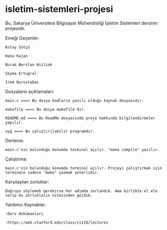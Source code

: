 # isletim-sistemleri-projesi
Bu, Sakarya Üniversitesi Bilgisayar Mühendisliği İşletim Sistemleri dersinin projesidir.

Emeği Geçenler:

	Kutay Sütçü
	
	Hana Kajan
	
	Burak Berslan Hizliok
	
	Seyma Ertugrul
	
	Irem Nurustabas
	
Dosyaların açıklamaları:

	main.c ===> Bu dosya kodların yazılı olduğu kaynak dosyasıdır.
	
	makefile ===> Bu dosya makefile'dir.
	
	README.md ===> Bu ReadMe dosyasında proje hakkında bilgilendirmeler yapılır.
	
	uyg ===> Bu çalıştırılabilir programdır.
	
	
Derleme:

	main.c'nin bulunduğu konumda terminal açılır. "make compile" yazılır.
	
	
Çalıştırma:

	main.c'nin bulunduğu konumda terminal açılır. Projeyi çalıştırmak için terminale sadece "make" yazmak yeterlidir.
	

Karşılaşılan zorluklar:

	Doğruyu söylemek gerekirse her adımda zorlandık. Ama birlikte el ele verip bu zorlukların üstesinden geldik.
	
	
Yardımcı Kaynaklar:

	-Ders dokümanları
	
	-https://web.stanford.edu/class/cs110/lectures
